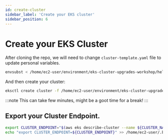 ```yaml
---
id: create-cluster
sidebar_label: 'Create your EKS cluster'
sidebar_position: 6
---
```


# Create your EKS Cluster

After cloning the repo, we will need to change `cluster-template.yaml` file to update personal variables.

```bash
envsubst < /home/ec2-user/environment/eks-cluster-upgrades-workshop/helpers/cluster-template.yaml > /home/ec2-user/environment/eks-cluster-upgrades-workshop/helpers/cluster.yaml
```

And then create your cluster:

```bash
eksctl create cluster -f /home/ec2-user/environment/eks-cluster-upgrades-workshop/helpers/cluster.yaml
```

:::note
This can take few minutes, might be a goot time for a break!
:::

## Export your Cluster Endpoint.

```bash
export CLUSTER_ENDPOINT="$(aws eks describe-cluster --name ${CLUSTER_NAME} --query "cluster.endpoint" --output text)"
echo "export CLUSTER_ENDPOINT=${CLUSTER_ENDPOINT}" >> /home/ec2-user/.bashrc
```

